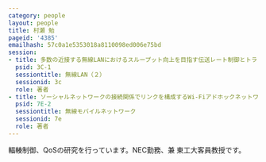 ```yaml
---
category: people
layout: people
title: 村瀬 勉
pageid: '4385'
emailhash: 57c0a1e5353018a8110098ed006e75bd
session:
- title: 多数の近接する無線LANにおけるスループット向上を目指す伝送レート制御とトラヒック量制御
  psid: 3C-1
  sessiontitle: 無線LAN（２）
  sessionid: 3c
  role: 著者
- title: ソーシャルネットワークの接続関係でリンクを構成するWi-Fiアドホックネットワークアーキテクチャの提案
  psid: 7E-2
  sessiontitle: 無線モバイルネットワーク
  sessionid: 7e
  role: 著者
---
```

輻輳制御、QoSの研究を行っています。NEC勤務、兼 東工大客員教授です。